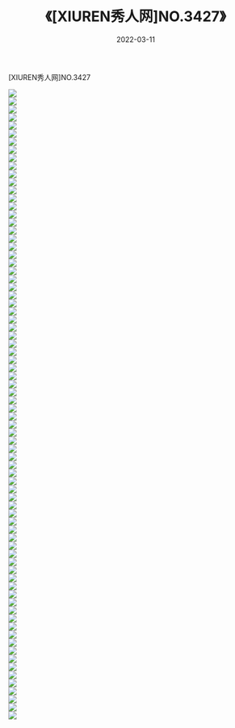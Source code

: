 ﻿---
layout: post
title:  《[XIUREN秀人网]NO.3427》
date:   2022-03-11
img: http://img.660000.xyz/Sharelink/秀人网/秀人网第04部分/[XIUREN秀人网]NO.3427/000.jpg
categories: [美女, 清纯, 唯美]
---

[XIUREN秀人网]NO.3427

 ![](http://img.660000.xyz/Sharelink/秀人网/秀人网第04部分/[XIUREN秀人网]NO.3427/001.jpg) <br>![](http://img.660000.xyz/Sharelink/秀人网/秀人网第04部分/[XIUREN秀人网]NO.3427/002.jpg) <br>![](http://img.660000.xyz/Sharelink/秀人网/秀人网第04部分/[XIUREN秀人网]NO.3427/003.jpg) <br>![](http://img.660000.xyz/Sharelink/秀人网/秀人网第04部分/[XIUREN秀人网]NO.3427/004.jpg) <br>![](http://img.660000.xyz/Sharelink/秀人网/秀人网第04部分/[XIUREN秀人网]NO.3427/005.jpg) <br>![](http://img.660000.xyz/Sharelink/秀人网/秀人网第04部分/[XIUREN秀人网]NO.3427/006.jpg) <br>![](http://img.660000.xyz/Sharelink/秀人网/秀人网第04部分/[XIUREN秀人网]NO.3427/007.jpg) <br>![](http://img.660000.xyz/Sharelink/秀人网/秀人网第04部分/[XIUREN秀人网]NO.3427/008.jpg) <br>![](http://img.660000.xyz/Sharelink/秀人网/秀人网第04部分/[XIUREN秀人网]NO.3427/009.jpg) <br>![](http://img.660000.xyz/Sharelink/秀人网/秀人网第04部分/[XIUREN秀人网]NO.3427/010.jpg) <br>![](http://img.660000.xyz/Sharelink/秀人网/秀人网第04部分/[XIUREN秀人网]NO.3427/011.jpg) <br>![](http://img.660000.xyz/Sharelink/秀人网/秀人网第04部分/[XIUREN秀人网]NO.3427/012.jpg) <br>![](http://img.660000.xyz/Sharelink/秀人网/秀人网第04部分/[XIUREN秀人网]NO.3427/013.jpg) <br>![](http://img.660000.xyz/Sharelink/秀人网/秀人网第04部分/[XIUREN秀人网]NO.3427/014.jpg) <br>![](http://img.660000.xyz/Sharelink/秀人网/秀人网第04部分/[XIUREN秀人网]NO.3427/015.jpg) <br>![](http://img.660000.xyz/Sharelink/秀人网/秀人网第04部分/[XIUREN秀人网]NO.3427/016.jpg) <br>![](http://img.660000.xyz/Sharelink/秀人网/秀人网第04部分/[XIUREN秀人网]NO.3427/017.jpg) <br>![](http://img.660000.xyz/Sharelink/秀人网/秀人网第04部分/[XIUREN秀人网]NO.3427/018.jpg) <br>![](http://img.660000.xyz/Sharelink/秀人网/秀人网第04部分/[XIUREN秀人网]NO.3427/019.jpg) <br>![](http://img.660000.xyz/Sharelink/秀人网/秀人网第04部分/[XIUREN秀人网]NO.3427/020.jpg) <br>![](http://img.660000.xyz/Sharelink/秀人网/秀人网第04部分/[XIUREN秀人网]NO.3427/021.jpg) <br>![](http://img.660000.xyz/Sharelink/秀人网/秀人网第04部分/[XIUREN秀人网]NO.3427/022.jpg) <br>![](http://img.660000.xyz/Sharelink/秀人网/秀人网第04部分/[XIUREN秀人网]NO.3427/023.jpg) <br>![](http://img.660000.xyz/Sharelink/秀人网/秀人网第04部分/[XIUREN秀人网]NO.3427/024.jpg) <br>![](http://img.660000.xyz/Sharelink/秀人网/秀人网第04部分/[XIUREN秀人网]NO.3427/025.jpg) <br>![](http://img.660000.xyz/Sharelink/秀人网/秀人网第04部分/[XIUREN秀人网]NO.3427/026.jpg) <br>![](http://img.660000.xyz/Sharelink/秀人网/秀人网第04部分/[XIUREN秀人网]NO.3427/027.jpg) <br>![](http://img.660000.xyz/Sharelink/秀人网/秀人网第04部分/[XIUREN秀人网]NO.3427/028.jpg) <br>![](http://img.660000.xyz/Sharelink/秀人网/秀人网第04部分/[XIUREN秀人网]NO.3427/029.jpg) <br>![](http://img.660000.xyz/Sharelink/秀人网/秀人网第04部分/[XIUREN秀人网]NO.3427/030.jpg) <br>![](http://img.660000.xyz/Sharelink/秀人网/秀人网第04部分/[XIUREN秀人网]NO.3427/031.jpg) <br>![](http://img.660000.xyz/Sharelink/秀人网/秀人网第04部分/[XIUREN秀人网]NO.3427/032.jpg) <br>![](http://img.660000.xyz/Sharelink/秀人网/秀人网第04部分/[XIUREN秀人网]NO.3427/033.jpg) <br>![](http://img.660000.xyz/Sharelink/秀人网/秀人网第04部分/[XIUREN秀人网]NO.3427/034.jpg) <br>![](http://img.660000.xyz/Sharelink/秀人网/秀人网第04部分/[XIUREN秀人网]NO.3427/035.jpg) <br>![](http://img.660000.xyz/Sharelink/秀人网/秀人网第04部分/[XIUREN秀人网]NO.3427/036.jpg) <br>![](http://img.660000.xyz/Sharelink/秀人网/秀人网第04部分/[XIUREN秀人网]NO.3427/037.jpg) <br>![](http://img.660000.xyz/Sharelink/秀人网/秀人网第04部分/[XIUREN秀人网]NO.3427/038.jpg) <br>![](http://img.660000.xyz/Sharelink/秀人网/秀人网第04部分/[XIUREN秀人网]NO.3427/039.jpg) <br>![](http://img.660000.xyz/Sharelink/秀人网/秀人网第04部分/[XIUREN秀人网]NO.3427/040.jpg) <br>![](http://img.660000.xyz/Sharelink/秀人网/秀人网第04部分/[XIUREN秀人网]NO.3427/041.jpg) <br>![](http://img.660000.xyz/Sharelink/秀人网/秀人网第04部分/[XIUREN秀人网]NO.3427/042.jpg) <br>![](http://img.660000.xyz/Sharelink/秀人网/秀人网第04部分/[XIUREN秀人网]NO.3427/043.jpg) <br>![](http://img.660000.xyz/Sharelink/秀人网/秀人网第04部分/[XIUREN秀人网]NO.3427/044.jpg) <br>![](http://img.660000.xyz/Sharelink/秀人网/秀人网第04部分/[XIUREN秀人网]NO.3427/045.jpg) <br>![](http://img.660000.xyz/Sharelink/秀人网/秀人网第04部分/[XIUREN秀人网]NO.3427/046.jpg) <br>![](http://img.660000.xyz/Sharelink/秀人网/秀人网第04部分/[XIUREN秀人网]NO.3427/047.jpg) <br>![](http://img.660000.xyz/Sharelink/秀人网/秀人网第04部分/[XIUREN秀人网]NO.3427/048.jpg) <br>![](http://img.660000.xyz/Sharelink/秀人网/秀人网第04部分/[XIUREN秀人网]NO.3427/049.jpg) <br>![](http://img.660000.xyz/Sharelink/秀人网/秀人网第04部分/[XIUREN秀人网]NO.3427/050.jpg) <br>![](http://img.660000.xyz/Sharelink/秀人网/秀人网第04部分/[XIUREN秀人网]NO.3427/051.jpg) <br>![](http://img.660000.xyz/Sharelink/秀人网/秀人网第04部分/[XIUREN秀人网]NO.3427/052.jpg) <br>![](http://img.660000.xyz/Sharelink/秀人网/秀人网第04部分/[XIUREN秀人网]NO.3427/053.jpg) <br>![](http://img.660000.xyz/Sharelink/秀人网/秀人网第04部分/[XIUREN秀人网]NO.3427/054.jpg) <br>![](http://img.660000.xyz/Sharelink/秀人网/秀人网第04部分/[XIUREN秀人网]NO.3427/055.jpg) <br>![](http://img.660000.xyz/Sharelink/秀人网/秀人网第04部分/[XIUREN秀人网]NO.3427/056.jpg) <br>![](http://img.660000.xyz/Sharelink/秀人网/秀人网第04部分/[XIUREN秀人网]NO.3427/057.jpg) <br>![](http://img.660000.xyz/Sharelink/秀人网/秀人网第04部分/[XIUREN秀人网]NO.3427/058.jpg) <br>![](http://img.660000.xyz/Sharelink/秀人网/秀人网第04部分/[XIUREN秀人网]NO.3427/059.jpg) <br>![](http://img.660000.xyz/Sharelink/秀人网/秀人网第04部分/[XIUREN秀人网]NO.3427/060.jpg) <br>![](http://img.660000.xyz/Sharelink/秀人网/秀人网第04部分/[XIUREN秀人网]NO.3427/061.jpg) <br>![](http://img.660000.xyz/Sharelink/秀人网/秀人网第04部分/[XIUREN秀人网]NO.3427/062.jpg) <br>![](http://img.660000.xyz/Sharelink/秀人网/秀人网第04部分/[XIUREN秀人网]NO.3427/063.jpg) <br>![](http://img.660000.xyz/Sharelink/秀人网/秀人网第04部分/[XIUREN秀人网]NO.3427/064.jpg) <br>![](http://img.660000.xyz/Sharelink/秀人网/秀人网第04部分/[XIUREN秀人网]NO.3427/065.jpg) <br>![](http://img.660000.xyz/Sharelink/秀人网/秀人网第04部分/[XIUREN秀人网]NO.3427/066.jpg) <br>![](http://img.660000.xyz/Sharelink/秀人网/秀人网第04部分/[XIUREN秀人网]NO.3427/067.jpg) <br>![](http://img.660000.xyz/Sharelink/秀人网/秀人网第04部分/[XIUREN秀人网]NO.3427/068.jpg) <br>![](http://img.660000.xyz/Sharelink/秀人网/秀人网第04部分/[XIUREN秀人网]NO.3427/069.jpg) <br>![](http://img.660000.xyz/Sharelink/秀人网/秀人网第04部分/[XIUREN秀人网]NO.3427/070.jpg) <br>![](http://img.660000.xyz/Sharelink/秀人网/秀人网第04部分/[XIUREN秀人网]NO.3427/071.jpg) <br>![](http://img.660000.xyz/Sharelink/秀人网/秀人网第04部分/[XIUREN秀人网]NO.3427/072.jpg) <br>![](http://img.660000.xyz/Sharelink/秀人网/秀人网第04部分/[XIUREN秀人网]NO.3427/073.jpg) <br>![](http://img.660000.xyz/Sharelink/秀人网/秀人网第04部分/[XIUREN秀人网]NO.3427/074.jpg) <br>![](http://img.660000.xyz/Sharelink/秀人网/秀人网第04部分/[XIUREN秀人网]NO.3427/075.jpg) <br>![](http://img.660000.xyz/Sharelink/秀人网/秀人网第04部分/[XIUREN秀人网]NO.3427/076.jpg) <br>![](http://img.660000.xyz/Sharelink/秀人网/秀人网第04部分/[XIUREN秀人网]NO.3427/077.jpg) <br>![](http://img.660000.xyz/Sharelink/秀人网/秀人网第04部分/[XIUREN秀人网]NO.3427/078.jpg) <br>
